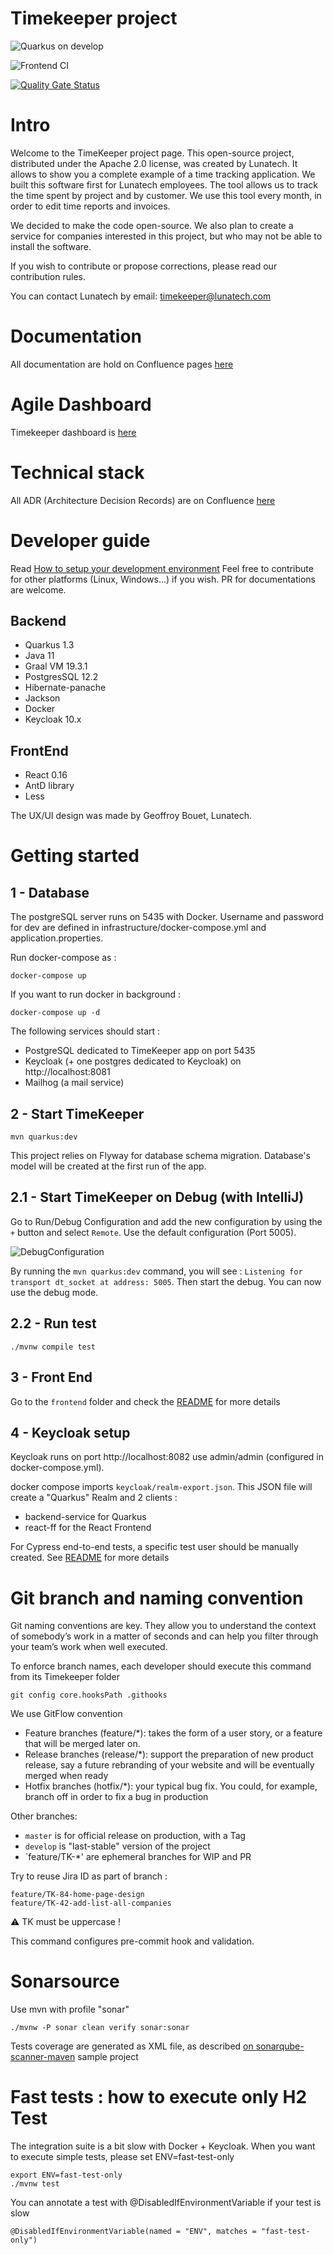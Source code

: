 # Timekeeper project

![Quarkus on develop](https://github.com/lunatech-labs/lunatech-timekeeper/workflows/Java%20CI%20with%20Maven/badge.svg?branch=develop)

![Frontend CI](https://github.com/lunatech-labs/lunatech-timekeeper/workflows/Frontend%20CI/badge.svg?branch=develop)

[![Quality Gate Status](https://sonarcloud.io/api/project_badges/measure?project=lunatech-labs_lunatech-timekeeper&metric=alert_status&token=002c82801d0eb45ccc3a82067c18799929110e67)](https://sonarcloud.io/dashboard?id=lunatech-labs_lunatech-timekeeper)

# Intro

Welcome to the TimeKeeper project page.
This open-source project, distributed under the Apache 2.0 license, was created by Lunatech. It allows to show you a complete example of a time tracking application.
We built this software first for Lunatech employees. The tool allows us to track the time spent by project and by customer. We use this tool every month, in order to edit time reports and invoices.

We decided to make the code open-source. We also plan to create a service for companies interested in this project, but who may not be able to install the software.

If you wish to contribute or propose corrections, please read our contribution rules. 

You can contact Lunatech by email: timekeeper@lunatech.com

# Documentation 

All documentation are hold on Confluence pages [here](https://lunatech.atlassian.net/wiki/spaces/INTRANET/pages/1609695253/Timekeeper)

# Agile Dashboard

Timekeeper dashboard is [here](https://lunatech.atlassian.net/jira/software/projects/TK/boards/8)

# Technical stack 

All ADR (Architecture Decision Records) are on Confluence [here](https://lunatech.atlassian.net/wiki/spaces/INTRANET/pages/1686077447/Technical+architecture#Architecture-decision-records)

# Developer guide

Read [How to setup your development environment](https://github.com/lunatech-labs/lunatech-timekeeper/blob/develop/DEV_ENVIRONMENT.md) 
Feel free to contribute for other platforms (Linux, Windows...) if you wish. PR for documentations are welcome. 

## Backend 

- Quarkus 1.3 
- Java 11
- Graal VM 19.3.1
- PostgresSQL 12.2
- Hibernate-panache
- Jackson
- Docker
- Keycloak 10.x

## FrontEnd

- React 0.16
- AntD library
- Less

The UX/UI design was made by Geoffroy Bouet, Lunatech.

# Getting started

## 1 - Database

The postgreSQL server runs on 5435 with Docker. Username and password for dev are defined in infrastructure/docker-compose.yml and application.properties.

Run docker-compose as :

    docker-compose up 
    
If you want to run docker in background : 

    docker-compose up -d    
    
The following services should start :

- PostgreSQL dedicated to TimeKeeper app on port 5435 
- Keycloak (+ one postgres dedicated to Keycloak) on http://localhost:8081
- Mailhog (a mail service)

## 2 - Start TimeKeeper

    mvn quarkus:dev
    
This project relies on Flyway for database schema migration. Database's model will be created at the first run of the app.

## 2.1 - Start TimeKeeper on Debug (with IntelliJ)

Go to Run/Debug Configuration and add the new configuration by using the `+` button and select `Remote`. 
Use the default configuration (Port 5005).

![DebugConfiguration](https://user-images.githubusercontent.com/45755667/80485053-078d0b00-8959-11ea-9028-e223ef7859f9.png)

By running the `mvn quarkus:dev` command, you will see : `Listening for transport dt_socket at address: 5005`. 
Then start the debug. You can now use the debug mode.

## 2.2 - Run test

    ./mvnw compile test


## 3 - Front End   

Go to the `frontend` folder and check the [README](https://github.com/lunatech-labs/lunatech-timekeeper/blob/develop/frontend/README.md) for more details

## 4 - Keycloak setup

Keycloak runs on port http://localhost:8082 use admin/admin (configured in docker-compose.yml).

docker compose imports `keycloak/realm-export.json`. This JSON file will create a "Quarkus" Realm and 2 clients : 
- backend-service for Quarkus
- react-ff for the React Frontend

For Cypress end-to-end tests, a specific test user should be manually created. See [README](https://github.com/lunatech-labs/lunatech-timekeeper/blob/develop/frontend/README.md) for more details

# Git branch and naming convention

Git naming conventions are key. They allow you to understand the context of somebody’s work in a matter of seconds and can help you filter through your team’s work when well executed.

To enforce branch names, each developer should execute this command from its Timekeeper folder 

    git config core.hooksPath .githooks

We use GitFlow convention 

  - Feature branches (feature/*): takes the form of a user story, or a feature that will be merged later on. 
  - Release branches (release/*): support the preparation of new product release, say a future rebranding of your website and will be eventually merged when ready
  - Hotfix branches (hotfix/*): your typical bug fix. You could, for example, branch off in order to fix a bug in production

Other branches:
- `master` is for official release on production, with a Tag
- `develop` is "last-stable" version of the project
- `feature/TK-*' are ephemeral branches for WIP and PR

Try to reuse Jira ID as part of branch : 

    feature/TK-84-home-page-design
    feature/TK-42-add-list-all-companies

⚠️ TK must be uppercase ! 

This command configures pre-commit hook and validation.

# Sonarsource

Use mvn with profile "sonar"

    ./mvnw -P sonar clean verify sonar:sonar

Tests coverage are generated as XML file, as described [on sonarqube-scanner-maven](https://github.com/SonarSource/sonar-scanning-examples/tree/master/sonarqube-scanner-maven/maven-basic) sample project
    
# Fast tests : how to execute only H2 Test

The integration suite is a bit slow with Docker + Keycloak. When you want to execute simple tests, please set ENV=fast-test-only

    export ENV=fast-test-only
    ./mvnw test
    
You can annotate a test with @DisabledIfEnvironmentVariable if your test is slow

    @DisabledIfEnvironmentVariable(named = "ENV", matches = "fast-test-only")        

